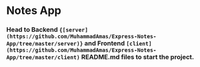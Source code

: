 # Notes App

### Head to Backend `{[server](https://github.com/MuhammadAmas/Express-Notes-App/tree/master/server)}` and Frontend `[client](https://github.com/MuhammadAmas/Express-Notes-App/tree/master/client)` README.md files to start the project.